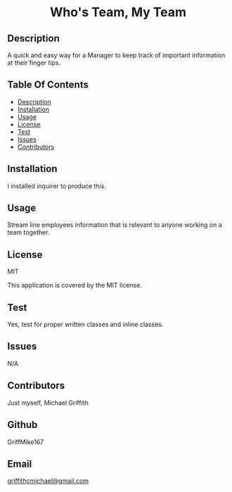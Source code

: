 
  <h1 align="center">Who's Team, My Team</h1>
    
    
## Description
   A quick and easy way for a Manager to keep track of important information at their finger tips.
    
    
    
## Table Of Contents
  - [Description](#discriptionOfProject)
  - [Installation](#installationOfProject)
  - [Usage](#usageOfProject)
  - [License](#licenseOfProject)
  - [Test](#testOfProject)
  - [Issues](#issuesOfProject)
  - [Contributors](#contributorsOfProject)
    
    
    
## Installation
  I installed inquirer to produce this.
    
## Usage
  Stream line employees information that is relevant to anyone working on a team together.
    
## License
  MIT
    
  This application is covered by the MIT license.
    
## Test
  Yes, test for proper written classes and inline classes.
    
## Issues
  N/A
    
## Contributors
  Just myself, Michael Griffith
    
## Github
  GriffMike167
    
## Email
  griffithcmichael@gmail.com
  